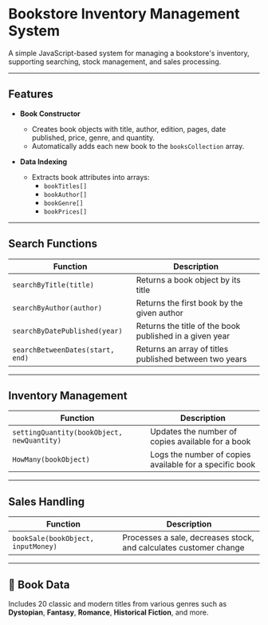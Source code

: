 # Bookstore Inventory Management System

A simple JavaScript-based system for managing a bookstore's inventory, supporting searching, stock management, and sales processing.

---

## Features

- **Book Constructor**
  - Creates book objects with title, author, edition, pages, date published, price, genre, and quantity.
  - Automatically adds each new book to the `booksCollection` array.

- **Data Indexing**
  - Extracts book attributes into arrays:
    - `bookTitles[]`
    - `bookAuthor[]`
    - `bookGenre[]`
    - `bookPrices[]`

---

## Search Functions

| Function | Description |
|----------|-------------|
| `searchByTitle(title)` | Returns a book object by its title |
| `searchByAuthor(author)` | Returns the first book by the given author |
| `searchByDatePublished(year)` | Returns the title of the book published in a given year |
| `searchBetweenDates(start, end)` | Returns an array of titles published between two years |

---

## Inventory Management

| Function | Description |
|----------|-------------|
| `settingQuantity(bookObject, newQuantity)` | Updates the number of copies available for a book |
| `HowMany(bookObject)` | Logs the number of copies available for a specific book |

---

## Sales Handling

| Function | Description |
|----------|-------------|
| `bookSale(bookObject, inputMoney)` | Processes a sale, decreases stock, and calculates customer change |

---

## 📁 Book Data

Includes 20 classic and modern titles from various genres such as **Dystopian**, **Fantasy**, **Romance**, **Historical Fiction**, and more.
